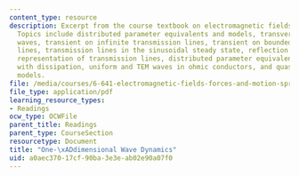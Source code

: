 ```yaml
---
content_type: resource
description: Excerpt from the course textbook on electromagnetic fields and energy.
  Topics include distributed parameter equivalents and models, transverse electromagnetic
  waves, transient on infinite transmission lines, transient on bounded transmission
  lines, transmission lines in the sinusoidal steady state, reflection coefficient
  representation of transmission lines, distributed parameter equivalents and models
  with dissipation, uniform and TEM waves in ohmic conductors, and quasi-one-dimensional
  models.
file: /media/courses/6-641-electromagnetic-fields-forces-and-motion-spring-2005/a0aec37017cf90ba3e3eab02e90a07f0_14.pdf
file_type: application/pdf
learning_resource_types:
- Readings
ocw_type: OCWFile
parent_title: Readings
parent_type: CourseSection
resourcetype: Document
title: "One-\xADdimensional Wave Dynamics"
uid: a0aec370-17cf-90ba-3e3e-ab02e90a07f0
---
```

